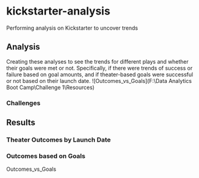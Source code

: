 # kickstarter-analysis
Performing analysis on Kickstarter to uncover trends
## Analysis
Creating these analyses to see the trends for different plays and whether their goals were met or not. Specifically, if there were trends of success or failure based on goal amounts, and if theater-based goals were successful or not based on their launch date. 
![Outcomes_vs_Goals](F:\Data Analytics Boot Camp\Challenge 1\Resources)
### Challenges 

## Results
### Theater Outcomes by Launch Date

### Outcomes based on Goals
Outcomes_vs_Goals
